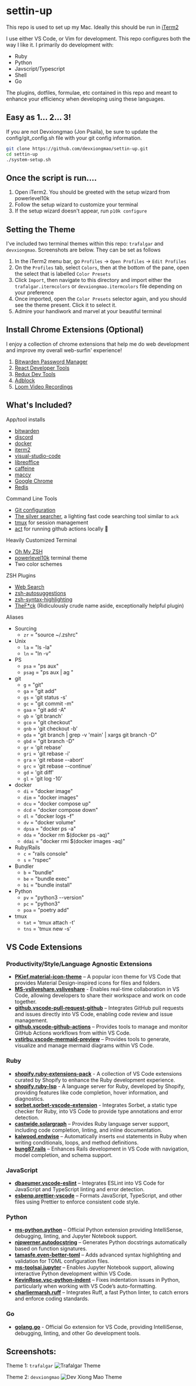 # settin-up

This repo is used to set up my Mac. Ideally this should be run in [iTerm2](https://iterm2.com/downloads.html)

I use either VS Code, or Vim for development. This repo configures both the way I like it. I primarily do development with:

- Ruby
- Python
- Javscript/Typescript
- Shell
- Go

The plugins, dotfiles, formulae, etc contained in this repo and meant to enhance your efficiency when developing using these languages.

## Easy as 1... 2... 3!

If you are not Devxiongmao (Jon Psaila), be sure to update the config/git_config.sh file with your git config information.

```sh
git clone https://github.com/devxiongmao/settin-up.git
cd settin-up
./system-setup.sh
```

## Once the script is run....

1. Open iTerm2. You should be greeted with the setup wizard from powerlevel10k
2. Follow the setup wizard to customize your terminal
3. If the setup wizard doesn't appear, run `p10k configure`

## Setting the Theme

I've included two terminal themes within this repo: `trafalgar` and `devxiongmao`. Screenshots are below. They can be set as follows

1. In the iTerm2 menu bar, go `Profiles` -> `Open Profiles` -> `Edit Profiles`
2. On the `Profiles` tab, select `Colors`, then at the bottom of the pane, open the select that is labelled `Color Presets`
3. Click `Import`, then navigate to this directory and import either the `trafalgar.itermcolors` or `devxiongmao.itermcolors` file depending on your preference
4. Once imported, open the `Color Presets` selector again, and you should see the theme present. Click it to select it.
5. Admire your handiwork and marvel at your beautiful terminal

## Install Chrome Extensions (Optional)

I enjoy a collection of chrome extensions that help me do web development and improve my overall web-surfin' experience!

1. [Bitwarden Password Manager](https://chromewebstore.google.com/detail/bitwarden-password-manage/nngceckbapebfimnlniiiahkandclblb?pli=1)
2. [React Developer Tools](https://chromewebstore.google.com/detail/react-developer-tools/fmkadmapgofadopljbjfkapdkoienihi?hl=en)
3. [Redux Dev Tools](https://chromewebstore.google.com/detail/redux-devtools/lmhkpmbekcpmknklioeibfkpmmfibljd?hl=en)
4. [Adblock](https://chromewebstore.google.com/detail/adblock-%E2%80%94-block-ads-acros/gighmmpiobklfepjocnamgkkbiglidom)
5. [Loom Video Recordings](https://chromewebstore.google.com/detail/loom-%E2%80%93-screen-recorder-sc/liecbddmkiiihnedobmlmillhodjkdmb)

## What's Included?

App/tool installs

- [bitwarden](https://bitwarden.com/)
- [discord](https://discord.com/)
- [docker](https://www.docker.com/)
- [iterm2](https://iterm2.com/downloads.html)
- [visual-studio-code](https://code.visualstudio.com/)
- [libreoffice](https://www.libreoffice.org/)
- [caffeine](https://www.caffeine-app.net/)
- [maccy](https://maccy.app/)
- [Google Chrome](https://www.google.com/intl/en_ca/chrome/)
- [Redis](https://redis.io/)

Command Line Tools

- [Git configuration](config/git_config.sh)
- [The silver searcher](https://github.com/ggreer/the_silver_searcher), a lighting fast code searching tool similar to `ack`
- [tmux](https://thoughtbot.com/blog/a-tmux-crash-course) for session management
- [act](https://github.com/nektos/act) for running github actions locally 🚀

Heavily Customized Terminal

- [Oh My ZSH](https://ohmyz.sh/)
- [powerlevel10k](https://github.com/romkatv/powerlevel10k) terminal theme
- Two color schemes

ZSH Plugins

- [Web Search](https://github.com/ohmyzsh/ohmyzsh/blob/master/plugins/web-search/README.md)
- [zsh-autosuggestions](https://github.com/zsh-users/zsh-autosuggestions)
- [zsh-syntax-highlighting](https://github.com/zsh-users/zsh-syntax-highlighting.git)
- [TheF\*ck](https://github.com/nvbn/thefuck) (Ridiculously crude name aside, exceptionally helpful plugin)

Aliases

- Sourcing
  - `zr` = "source ~/.zshrc"
- Unix
  - `la` = "ls -la"
  - `ln` = "ln -v"
- PS
  - `psa` = "ps aux"
  - `psag` = "ps aux | ag "
- git
  - `g` = "git"
  - `ga` = "git add"
  - `gs` = 'git status -s'
  - `gc` = "git commit -m"
  - `gaa` = "git add -A"
  - `gb` = 'git branch'
  - `gco` = "git checkout"
  - `gnb` = 'git checkout -b'
  - `gda` = "git branch | grep -v 'main' | xargs git branch -D"
  - `gbd` = "git branch -D"
  - `gr` = 'git rebase'
  - `gri` = 'git rebase -i'
  - `gra` = 'git rebase --abort'
  - `grc` = 'git rebase --continue'
  - `gd` = 'git diff'
  - `gl` = 'git log -10'
- docker
  - `di` = "docker image"
  - `dim` = "docker images"
  - `dcu` = "docker compose up"
  - `dcd` = "docker compose down"
  - `dl` = "docker logs -f"
  - `dv` = "docker volume"
  - `dpsa` = "docker ps -a"
  - `dda` = "docker rm $(docker ps -aq)"
  - `ddai` = "docker rmi $(docker images -aq)"
- Ruby/Rails
  - `c` = "rails console"
  - `s` = "rspec"
- Bundler
  - `b` = "bundle"
  - `be` = "bundle exec"
  - `bi` = "bundle install"
- Python
  - `pv` = "python3 --version"
  - `pc` = "python3"
  - `poa` = "poetry add"
- tmux
  - `tat` = 'tmux attach -t'
  - `tns` = 'tmux new -s'

## VS Code Extensions

### Productivity/Style/Language Agnostic Extensions

- **[PKief.material-icon-theme](https://marketplace.visualstudio.com/items?itemName=PKief.material-icon-theme)** – A popular icon theme for VS Code that provides Material Design-inspired icons for files and folders.
- **[MS-vsliveshare.vsliveshare](https://marketplace.visualstudio.com/items?itemName=MS-vsliveshare.vsliveshare)** - Enables real-time collaboration in VS Code, allowing developers to share their workspace and work on code together.
- **[github.vscode-pull-request-github](https://marketplace.visualstudio.com/items?itemName=github.vscode-pull-request-github)** – Integrates GitHub pull requests and issues directly into VS Code, enabling code review and issue management.
- **[github.vscode-github-actions](https://marketplace.visualstudio.com/items?itemName=github.vscode-github-actions)** – Provides tools to manage and monitor GitHub Actions workflows from within VS Code.
- **[vstirbu.vscode-mermaid-preview](https://marketplace.visualstudio.com/items?itemName=vstirbu.vscode-mermaid-preview)** – Provides tools to generate, visualize and manage mermaid diagrams within VS Code.

### Ruby

- **[shopify.ruby-extensions-pack](https://marketplace.visualstudio.com/items?itemName=shopify.ruby-extensions-pack)** - A collection of VS Code extensions curated by Shopify to enhance the Ruby development experience.
- **[shopify.ruby-lsp](https://marketplace.visualstudio.com/items?itemName=shopify.ruby-lsp)** - A language server for Ruby, developed by Shopify, providing features like code completion, hover information, and diagnostics.
- **[sorbet.sorbet-vscode-extension](https://marketplace.visualstudio.com/items?itemName=sorbet.sorbet-vscode-extension)** - Integrates Sorbet, a static type checker for Ruby, into VS Code to provide type annotations and error detection.
- **[castwide.solargraph](https://marketplace.visualstudio.com/items?itemName=castwide.solargraph)** – Provides Ruby language server support, including code completion, linting, and inline documentation.
- **[kaiwood.endwise](https://marketplace.visualstudio.com/items?itemName=kaiwood.endwise)** – Automatically inserts `end` statements in Ruby when writing conditionals, loops, and method definitions.
- **[bung87.rails](https://marketplace.visualstudio.com/items?itemName=bung87.rails)** – Enhances Rails development in VS Code with navigation, model completion, and schema support.

### JavaScript

- **[dbaeumer.vscode-eslint](https://marketplace.visualstudio.com/items?itemName=dbaeumer.vscode-eslint)** – Integrates ESLint into VS Code for JavaScript and TypeScript linting and error detection.
- **[esbenp.prettier-vscode](https://marketplace.visualstudio.com/items?itemName=esbenp.prettier-vscode)** – Formats JavaScript, TypeScript, and other files using Prettier to enforce consistent code style.

### Python

- **[ms-python.python](https://marketplace.visualstudio.com/items?itemName=ms-python.python)** – Official Python extension providing IntelliSense, debugging, linting, and Jupyter Notebook support.
- **[njpwerner.autodocstring](https://marketplace.visualstudio.com/items?itemName=njpwerner.autodocstring)** – Generates Python docstrings automatically based on function signatures.
- **[tamasfe.even-better-toml](https://marketplace.visualstudio.com/items?itemName=tamasfe.even-better-toml)** – Adds advanced syntax highlighting and validation for TOML configuration files.
- **[ms-toolsai.jupyter](https://marketplace.visualstudio.com/items?itemName=ms-toolsai.jupyter)** – Enables Jupyter Notebook support, allowing interactive Python development within VS Code.
- **[KevinRose.vsc-python-indent](https://marketplace.visualstudio.com/items?itemName=KevinRose.vsc-python-indent)** – Fixes indentation issues in Python, particularly when working with VS Code’s auto-formatting.
- **[charliermarsh.ruff](https://marketplace.visualstudio.com/items?itemName=charliermarsh.ruff)** – Integrates Ruff, a fast Python linter, to catch errors and enforce coding standards.

### Go

- **[golang.go](https://marketplace.visualstudio.com/items?itemName=golang.go)** - Official Go extension for VS Code, providing IntelliSense, debugging, linting, and other Go development tools.

## Screenshots:

Theme 1: `trafalgar`
![Trafalgar Theme](config/itermcolors/trafalgar.png)

Theme 2: `devxiongmao`
![Dev Xiong Mao Theme](config/itermcolors/devxiongmao.png)
